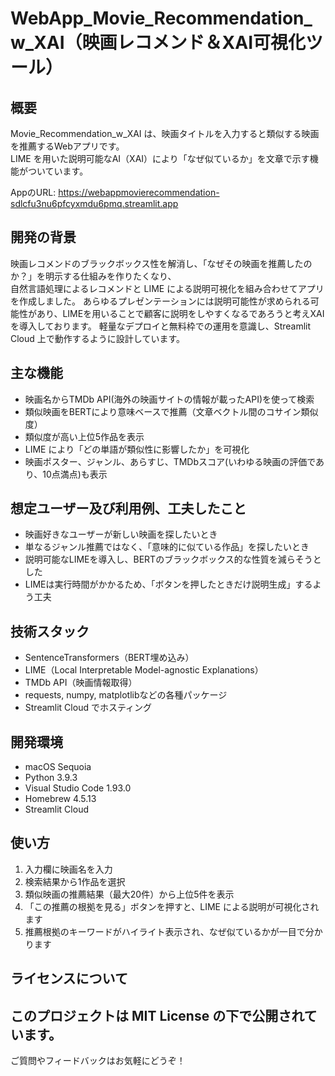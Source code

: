 # WebApp_Movie_Recommendation_w_XAI（映画レコメンド＆XAI可視化ツール）

## 概要

Movie_Recommendation_w_XAI は、映画タイトルを入力すると類似する映画を推薦するWebアプリです。  
LIME を用いた説明可能なAI（XAI）により「なぜ似ているか」を文章で示す機能がついています。

AppのURL: https://webappmovierecommendation-sdlcfu3nu6pfcyxmdu6pmq.streamlit.app

## 開発の背景

映画レコメンドのブラックボックス性を解消し、「なぜその映画を推薦したのか？」を明示する仕組みを作りたくなり、  
自然言語処理によるレコメンドと LIME による説明可視化を組み合わせてアプリを作成しました。
あらゆるプレゼンテーションには説明可能性が求められる可能性があり、LIMEを用いることで顧客に説明をしやすくなるであろうと考えXAIを導入しております。
軽量なデプロイと無料枠での運用を意識し、Streamlit Cloud 上で動作するように設計しています。


## 主な機能

- 映画名からTMDb API(海外の映画サイトの情報が載ったAPI)を使って検索  
- 類似映画をBERTにより意味ベースで推薦（文章ベクトル間のコサイン類似度）  
- 類似度が高い上位5作品を表示  
- LIME により「どの単語が類似性に影響したか」を可視化  
- 映画ポスター、ジャンル、あらすじ、TMDbスコア(いわゆる映画の評価であり、10点満点)も表示  

## 想定ユーザー及び利用例、工夫したこと

- 映画好きなユーザーが新しい映画を探したいとき  
- 単なるジャンル推薦ではなく、「意味的に似ている作品」を探したいとき  
- 説明可能なLIMEを導入し、BERTのブラックボックス的な性質を減らそうとした 
- LIMEは実行時間がかかるため、「ボタンを押したときだけ説明生成」するよう工夫


## 技術スタック
- SentenceTransformers（BERT埋め込み）  
- LIME（Local Interpretable Model-agnostic Explanations）  
- TMDb API（映画情報取得）  
- requests, numpy, matplotlibなどの各種パッケージ 
- Streamlit Cloud でホスティング

## 開発環境

- macOS Sequoia  
- Python 3.9.3  
- Visual Studio Code 1.93.0  
- Homebrew 4.5.13  
- Streamlit Cloud


## 使い方

1. 入力欄に映画名を入力  
2. 検索結果から1作品を選択  
3. 類似映画の推薦結果（最大20件）から上位5件を表示  
4. 「この推薦の根拠を見る」ボタンを押すと、LIME による説明が可視化されます  
5. 推薦根拠のキーワードがハイライト表示され、なぜ似ているかが一目で分かります  


## ライセンスについて

このプロジェクトは **MIT License** の下で公開されています。
---
ご質問やフィードバックはお気軽にどうぞ！
